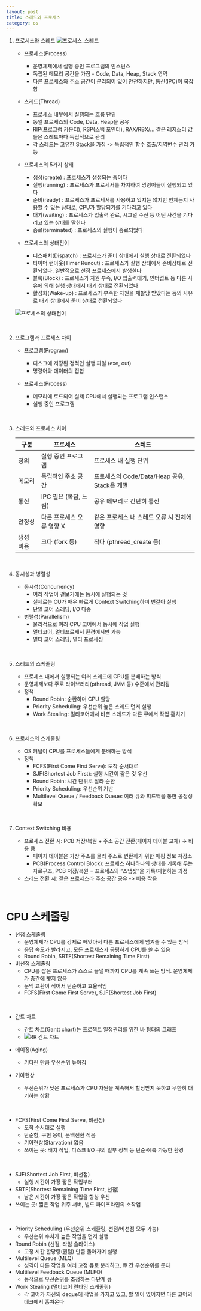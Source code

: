 ```yaml
---
layout: post
title: 스레드와 프로세스
category: os
---
```


1. 프로세스와 스레드
   ![프로세스_스레드](/assets/images/os/2025-09-04-thread_and_process-01.png)

   - 프로세스(Process)
     - 운영체제에서 실행 중인 프로그램의 인스턴스
     - 독립된 메모리 공간을 가짐 - Code, Data, Heap, Stack 영역
     - 다른 프로세스와 주소 공간이 분리되어 있어 안전하지만, 통신(IPC)이 복잡함  
  
   - 스레드(Thread)
     - 프로세스 내부에서 실행되는 흐름 단위
     - 동일 프로세스의 Code, Data, Heap을 공유
     - RIP(프로그램 카운터), RSP(스택 포인터), RAX/RBX/... 같은 레지스터 값들은 스레드마다 독립적으로 관리
     - 각 스레드는 고유한 Stack을 가짐 -> 독립적인 함수 호출/지역변수 관리 가능

   - 프로세스의 5가지 상태
     - 생성(create) : 프로세스가 생성되는 중이다
     - 실행(running) : 프로세스가 프로세서를 차지하여 명령어들이 실행되고 있다
     - 준비(ready) : 프로세스가 프로세서를 사용하고 있지는 않지만 언제든지 사용할 수 있는 상태로, CPU가 할당되기를 기다리고 있다
     - 대기(waiting) : 프로세스가 입출력 완료, 시그널 수신 등 어떤 사건을 기다리고 있는 상태를 말한다
     - 종료(terminated) : 프로세스의 실행이 종료되었다

   - 프로세스의 상태전이
     - 디스패치(Dispatch) : 프로세스가 준비 상태에서 실행 상태로 전환되었다
     - 타이머 런아웃(Timer Runout) : 프로세스가 실행 상태에서 준비상태로 전환되었다. 일반적으로 선점 프로세스에서 발생한다
     - 블록(Block) : 프로세스가 자원 부족, I/O 입출력대기, 인터럽트 등 다른 사유에 의해 실행 상태에서 대기 상태로 전환되었다
     - 활성화(Wake-up) : 프로세스가 부족한 자원을 재할당 받았다는 등의 사유로 대기 상태에서 준비 상태로 전환되었다

    ![프로세스의 상태전이](/assets/images/os/2025-09-04-thread_and_process-02.png)

   &nbsp;

2. 프로그램과 프로세스 차이

   - 프로그램(Program)
     - 디스크에 저장된 정적인 실행 파일 (exe, out)
     - 명령어와 데이터의 집합
  
   - 프로세스(Process)
     - 메모리에 로드되어 실제 CPU에서 실행되는 프로그램 인스턴스
     - 실행 중인 프로그램

   &nbsp;

3. 스레드와 프로세스 차이

   | 구분    | 프로세스            | 스레드                                           |
   | ----- | --------------- | ----------------------------------                   |
   | 정의    | 실행 중인 프로그램      | 프로세스 내 실행 단위                         |
   | 메모리   | 독립적인 주소 공간      | 프로세스의 Code/Data/Heap 공유, Stack은 개별  |
   | 통신    | IPC 필요 (복잡, 느림) | 공유 메모리로 간단히 통신                       |
   | 안정성   | 다른 프로세스 오류 영향 X | 같은 프로세스 내 스레드 오류 시 전체에 영향   |
   | 생성 비용 | 크다 (fork 등)     | 작다 (pthread\_create 등)                       |

   &nbsp;

4. 동시성과 병렬성
   - 동시성(Concurrency)
     - 여러 작업이 겉보기에는 동시에 실행되는 것
     - 실제로는 CU가 매우 빠르게 Context Switching하며 번갈아 실행
     - 단일 코어 스레딩, I/O 다중
   - 병렬성(Parallelism)
     - 물리적으로 여러 CPU 코어에서 동시에 작업 실행
     - 멀티코어, 멀티프로세서 환경에서만 가능
     - 멀티 코어 스레딩, 멀티 프로세싱

   &nbsp;

5. 스레드의 스케줄링
   - 프로세스 내에서 실행되는 여러 스레드에 CPU를 분배하는 방식
   - 운영체제보다 주로 라이브러리(pthread, JVM 등) 수준에서 관리됨
   - 정책
     - Round Robin: 순환하며 CPU 할당
     - Priority Scheduling: 우선순위 높은 스레드 먼저 실행
     - Work Stealing: 멀티코어에서 바쁜 스레드가 다른 큐에서 작업 훔치기

   &nbsp;

6. 프로세스의 스케줄링
   - OS 커널이 CPU를 프로세스들에게 분배하는 방식
   - 정책
     - FCFS(First Come First Serve): 도착 순서대로
     - SJF(Shortest Job First): 실행 시간이 짧은 것 우선
     - Round Robin: 시간 단위로 잘라 순환
     - Priority Scheduling: 우선순위 기반
     - Multilevel Queue / Feedback Queue: 여러 큐와 피드백을 통한 공정성 확보

   &nbsp;

7. Context Switching 비용
   - 프로세스 전환 시: PCB 저장/복원 + 주소 공간 전환(페이지 테이블 교체) → 비용 큼
     - 페이지 테이블은 가상 주소를 물리 주소로 변환하기 위한 매핑 정보 저장소
     - PCB(Process Control Block): 프로세스 하나하나의 상태를 기록해 두는 자료구조, PCB 저장/복원 = 프로세스의 “스냅샷”을 기록/재현하는 과정
   - 스레드 전환 시: 같은 프로세스라 주소 공간 공유 -> 비용 작음

   &nbsp;

# CPU 스케줄링

   - 선점 스케줄링
     - 운영체제가 CPU를 강제로 빼앗아서 다른 프로세스에게 넘겨줄 수 있는 방식
     - 응답 속도가 빨라지고, 모든 프로세스가 공평하게 CPU를 쓸 수 있음
     - Round Robin, SRTF(Shortest Remaining Time First)
   - 비선점 스케줄링
     - CPU를 잡은 프로세스가 스스로 끝낼 때까지 CPU를 계속 쓰는 방식. 운영체제가 중간에 뺏지 않음
     - 문맥 교환이 적어서 단순하고 효율적임
     - FCFS(First Come First Serve), SJF(Shortest Job First)
     
   &nbsp;

   - 간트 차트
     - 간트 차트(Gantt chart)는 프로젝트 일정관리를 위한 바 형태의 그래프
     - ![RR 간트 차트](/assets/images/os/2025-09-04-thread_and_process-03.jpg)

   - 에이징(Aging)
     - 기다린 만큼 우선순위 높아짐
     
   - 기아현상
     - 우선순위가 낮은 프로세스가 CPU 자원을 계속해서 할당받지 못하고 무한히 대기하는 상황

   &nbsp;

   - FCFS(First Come First Serve, 비선점)
     - 도착 순서대로 실행
     - 단순함, 구현 용이, 문맥전환 적음
     - 기아현상(Starvation) 없음
     - 쓰이는 곳: 배치 작업, 디스크 I/O 큐의 일부 정책 등 단순·예측 가능한 환경
  
   &nbsp;

   - SJF(Shortest Job First, 비선점)
     - 실행 시간이 가장 짧은 작업부터
   - SRTF(Shortest Remaining Time First, 선점)
     - 남은 시간이 가장 짧은 작업을 항상 우선
   - 쓰이는 곳: 짧은 작업 위주 서버, 빌드 파이프라인의 소작업

   &nbsp;

   - Priority Scheduling (우선순위 스케줄링, 선점/비선점 모두 가능)
      - 우선순위 수치가 높은 작업을 먼저 실행
   - Round Robin (선점, 타임 슬라이스)
      - 고정 시간 할당량(퀀텀) 만큼 돌아가며 실행
   - Multilevel Queue (MLQ)
      - 성격이 다른 작업을 여러 고정 큐로 분리하고, 큐 간 우선순위를 둔다
   - Multilevel Feedback Queue (MLFQ)
      - 동적으로 우선순위를 조정하는 다단계 큐
   - Work Stealing (멀티코어 런타임 스케줄링)
      - 각 코어가 자신의 deque에 작업을 가지고 있고, 할 일이 없어지면 다른 코어의 데크에서 훔쳐온다